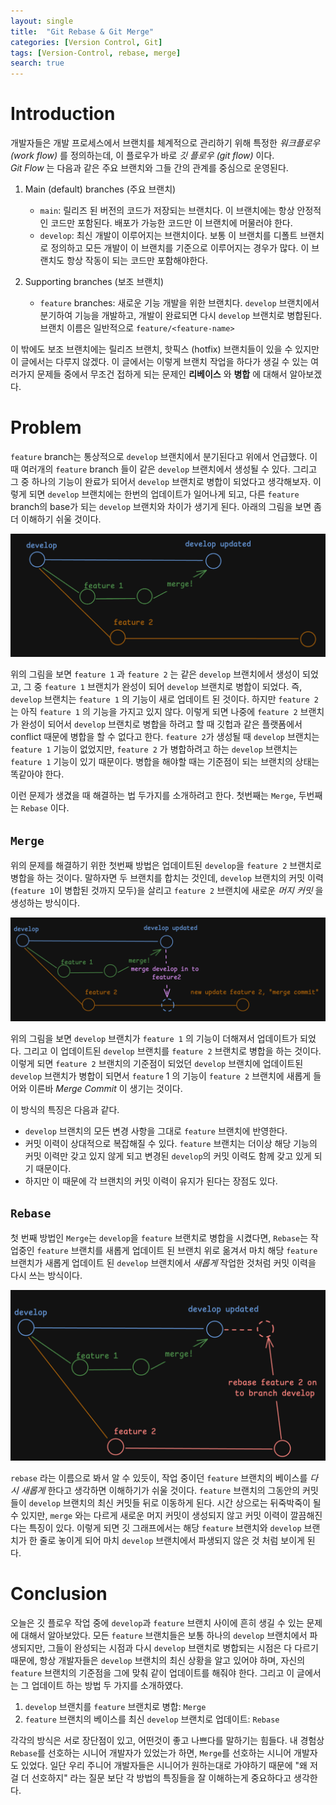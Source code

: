 ```yaml
---
layout: single
title:  "Git Rebase & Git Merge"
categories: [Version Control, Git]
tags: [Version-Control, rebase, merge]
search: true
---
```


# Introduction
개발자들은 개발 프로세스에서 브랜치를 체계적으로 관리하기 위해 특정한 *워크플로우 (work flow)* 를 정의하는데, 이 플로우가 바로 *깃 플로우 (git flow)* 이다.  
*Git Flow* 는 다음과 같은 주요 브랜치와 그들 간의 관계를 중심으로 운영된다.
1. Main (default) branches (주요 브랜치)
   - `main`: 릴리즈 된 버전의 코드가 저장되는 브랜치다. 이 브랜치에는 항상 안정적인 코드만 포함된다. 배포가 가능한 코드만 이 브랜치에 머물러야 한다.
   - `develop`: 최신 개발이 이루어지는 브랜치이다. 보통 이 브랜치를 디폴트 브랜치로 정의하고 모든 개발이 이 브랜치를 기준으로 이루어지는 경우가 많다. 이 브랜치도 항상 작동이 되는 코드만 포함해야한다.

2. Supporting branches (보조 브랜치)
   - `feature` branches: 새로운 기능 개발을 위한 브랜치다. `develop` 브랜치에서 분기하여 기능을 개발하고, 개발이 완료되면 다시 `develop` 브랜치로 병합된다. 브랜치 이름은 일반적으로 `feature/<feature-name>`

이 밖에도 보조 브랜치에는 릴리즈 브랜치, 핫픽스 (hotfix) 브랜치들이 있을 수 있지만 이 글에서는 다루지 않겠다. 이 글에서는 이렇게 브랜치 작업을 하다가 생길 수 있는 여러가지 문제들 중에서 무조건 접하게 되는 문제인 **리베이스** 와 **병합** 에 대해서 알아보겠다.

# Problem
`feature` branch는 통상적으로 `develop` 브랜치에서 분기된다고 위에서 언급했다. 이때 여러개의 `feature` branch 들이 같은 `develop` 브랜치에서 생성될 수 있다. 그리고 그 중 하나의 기능이 완료가 되어서 `develop` 브랜치로 병합이 되었다고 생각해보자. 이렇게 되면 `develop` 브랜치에는 한번의 업데이트가 일어나게 되고, 다른 `feature` branch의 base가 되는 `develop` 브랜치와 차이가 생기게 된다. 아래의 그림을 보면 좀 더 이해하기 쉬울 것이다.

<img src="../images/2024-08-31-git/git1.png" alt="git1" style="zoom:50%;" />

위의 그림을 보면 `feature 1` 과 `feature 2` 는 같은 `develop` 브랜치에서 생성이 되었고, 그 중 `feature 1` 브랜치가 완성이 되어 `develop` 브랜치로 병합이 되었다. 즉, `develop` 브랜치는 `feature 1` 의 기능이 새로 업데이트 된 것이다. 하지만 `feature 2` 는 아직 `feature 1` 의 기능을 가지고 있지 않다. 이렇게 되면 나중에 `feature 2` 브랜치가 완성이 되어서 `develop` 브랜치로 병합을 하려고 할 때 깃헙과 같은 플랫폼에서 conflict 때문에 병합을 할 수 없다고 한다. `feature 2`가 생성될 때 `develop` 브랜치는 `feature 1` 기능이 없었지만, `feature 2` 가 병합하려고 하는 `develop` 브랜치는 `feature 1` 기능이 있기 때문이다. 병합을 해야할 때는 기준점이 되는 브랜치의 상태는 똑같아야 한다.

이런 문제가 생겼을 때 해결하는 법 두가지를 소개하려고 한다. 첫번째는 `Merge`, 두번째는 `Rebase` 이다.

## `Merge`
위의 문제를 해결하기 위한 첫번째 방법은 업데이트된 `develop`을 `feature 2` 브랜치로 병합을 하는 것이다. 말하자면 두 브랜치를 합치는 것인데, `develop` 브랜치의 커밋 이력 (`feature 1`이 병합된 것까지 모두)을 살리고 `feature 2` 브랜치에 새로운 *머지 커밋* 을 생성하는 방식이다.

<img src="../images/2024-08-31-git/merge.png" alt="merge" style="zoom:50%;" />

위의 그림을 보면 `develop` 브랜치가 `feature 1` 의 기능이 더해져서 업데이트가 되었다. 그리고 이 업데이트된 `develop` 브랜치를 `feature 2` 브랜치로 병합을 하는 것이다. 이렇게 되면 `feature 2` 브랜치의 기준점이 되었던 `develop` 브랜치에 업데이트된 `develop` 브랜치가 병합이 되면서 `feature` 1 의 기능이 `feature 2` 브랜치에 새롭게 들어와 이른바 *Merge Commit* 이 생기는 것이다.

이 방식의 특징은 다음과 같다.
- `develop` 브랜치의 모든 변경 사항을 그대로 `feature` 브랜치에 반영한다.
- 커밋 이력이 상대적으로 복잡해질 수 있다. `feature` 브랜치는 더이상 해당 기능의 커밋 이력만 갖고 있지 않게 되고 변경된 `develop`의 커밋 이력도 함께 갖고 있게 되기 때문이다.
- 하지만 이 때문에 각 브랜치의 커밋 이력이 유지가 된다는 장점도 있다.

## `Rebase`
첫 번째 방법인 `Merge`는 `develop`을 `feature` 브랜치로 병합을 시켰다면, `Rebase`는 작업중인 `feature` 브랜치를 새롭게 업데이트 된 브랜치 위로 옮겨서 마치 해당 `feature` 브랜치가 새롭게 업데이트 된 `develop` 브랜치에서 *새롭게* 작업한 것처럼 커밋 이력을 다시 쓰는 방식이다.

<img src="../images/2024-08-31-git/rebase.png" alt="rebase" style="zoom:50%;" />

`rebase` 라는 이름으로 봐서 알 수 있듯이, 작업 중이던 `feature` 브랜치의 베이스를 *다시 새롭게* 한다고 생각하면 이해하기가 쉬울 것이다. `feature` 브랜치의 그동안의 커밋들이 `develop` 브랜치의 최신 커밋들 뒤로 이동하게 된다. 시간 상으로는 뒤죽박죽이 될 수 있지만, `merge` 와는 다르게 새로운 머지 커밋이 생성되지 않고 커밋 이력이 깔끔해진다는 특징이 있다. 이렇게 되면 깃 그래프에서는 해당 `feature` 브랜치와 `develop` 브랜치가 한 줄로 놓이게 되어 마치 `develop` 브랜치에서 파생되지 않은 것 처럼 보이게 된다. 

# Conclusion
오늘은 깃 플로우 작업 중에 `develop`과 `feature` 브랜치 사이에 흔히 생길 수 있는 문제에 대해서 알아보았다. 모든 `feature` 브랜치들은 보통 하나의 `develop` 브랜치에서 파생되지만, 그들이 완성되는 시점과 다시 `develop` 브랜치로 병합되는 시점은 다 다르기 때문에, 항상 개발자들은 `develop` 브랜치의 최신 상황을 알고 있어야 하며, 자신의 `feature` 브랜치의 기준점을 그에 맞춰 같이 업데이트를 해줘야 한다. 그리고 이 글에서는 그 업데이트 하는 방법 두 가지를 소개하였다.
1. `develop` 브랜치를 `feature` 브랜치로 병합: `Merge`
2. `feature` 브랜치의 베이스를 최신 `develop` 브랜치로 업데이트: `Rebase`

각각의 방식은 서로 장단점이 있고, 어떤것이 좋고 나쁘다를 말하기는 힘들다. 내 경험상 `Rebase`를 선호하는 시니어 개발자가 있었는가 하면, `Merge`를 선호하는 시니어 개발자도 있었다. 일단 우리 주니어 개발자들은 시니어가 원하는대로 가야하기 때문에 "왜 저걸 더 선호하지" 라는 질문 보단 각 방법의 특징들을 잘 이해하는게 중요하다고 생각한다.